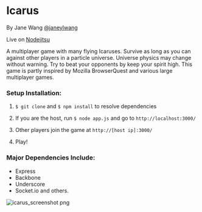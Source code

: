 Icarus
========

By Jane Wang [@janeylwang](http://twitter.com/yaneylwang)

Live on [Nodejitsu](http://icarus.jit.su/)

A multiplayer game with many flying Icaruses. Survive as long as you can against other players in a particle universe. Universe physics may change without warning. Try to beat your opponents by keep your spirit high. This game is partly inspired by Mozilla BrowserQuest and various large multiplayer games.

### Setup Installation:

1. `$ git clone` and `$ npm install` to resolve dependencies

2. If you are the host, run `$ node app.js` and go to `http://localhost:3000/`

3. Other players join the game at `http://[host ip]:3000/`

4. Play!

### Major Dependencies Include:
- Express
- Backbone
- Underscore
- Socket.io and others.

![icarus_screenshot png](https://github.com/janewang/icarus/raw/master/public/images/icarus_screenshot.png)
